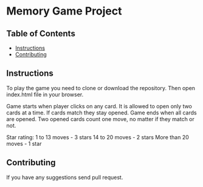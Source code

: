 # Memory Game Project

## Table of Contents

* [Instructions](#instructions)
* [Contributing](#contributing)

## Instructions

To play the game you need to clone or download the repository.  Then open index.html file in your browser.

Game starts when player clicks on any card. It is allowed to open only two cards at a time.  If cards match they stay opened.  Game ends when all cards are opened. Two opened cards count one move, no matter if they match or not.

Star rating:
1 to 13 moves - 3 stars
14 to 20 moves - 2 stars
More than 20 moves - 1 star

## Contributing

If you have any suggestions send pull request.
